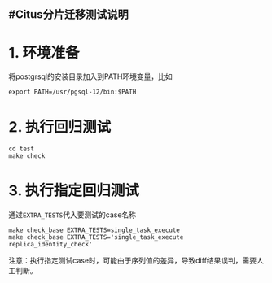 #Citus分片迁移测试说明
---
# 1. 环境准备

将postgrsql的安装目录加入到PATH环境变量，比如

```
export PATH=/usr/pgsql-12/bin:$PATH
```

# 2. 执行回归测试

	cd test
	make check

# 3. 执行指定回归测试

通过`EXTRA_TESTS`代入要测试的case名称

```
make check_base EXTRA_TESTS=single_task_execute
make check_base EXTRA_TESTS='single_task_execute replica_identity_check'
```

注意：执行指定测试case时，可能由于序列值的差异，导致diff结果误判，需要人工判断。

